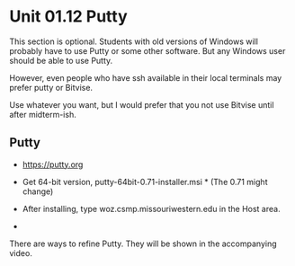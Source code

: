 # Unit 01.12  Putty

This section is optional.  Students with old versions of Windows will probably have to use Putty or some other software.  But any Windows user should be able to use Putty.

However, even people who have ssh available in their local terminals may prefer putty or Bitvise.

Use whatever you want, but I would prefer that you not use Bitvise until after midterm-ish.

## Putty

* https://putty.org
* Get 64-bit version,  putty-64bit-0.71-installer.msi
      * (The 0.71 might change)

* After installing, type woz.csmp.missouriwestern.edu in the Host area.
* 
There are ways to refine Putty.  They will be shown in the accompanying video.


